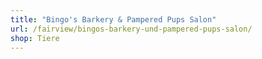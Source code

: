 ```yaml
---
title: "Bingo's Barkery & Pampered Pups Salon"
url: /fairview/bingos-barkery-und-pampered-pups-salon/
shop: Tiere
---
```

